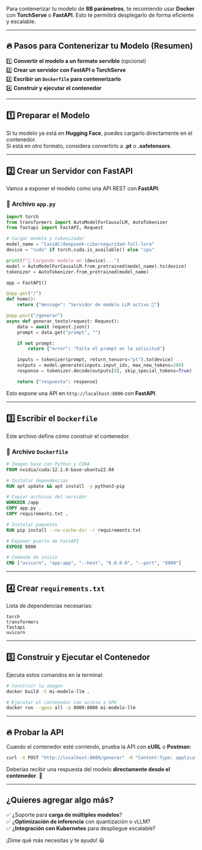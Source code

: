 Para contenerizar tu modelo de **8B parámetros**, te recomiendo usar **Docker** con **TorchServe** o **FastAPI**. Esto te permitirá desplegarlo de forma eficiente y escalable.  

---

## **🔥 Pasos para Contenerizar tu Modelo (Resumen)**
1️⃣ **Convertir el modelo a un formato servible** (opcional)  
2️⃣ **Crear un servidor con FastAPI o TorchServe**  
3️⃣ **Escribir un `Dockerfile` para contenerizarlo**  
4️⃣ **Construir y ejecutar el contenedor**  

---

## **1️⃣ Preparar el Modelo**
Si tu modelo ya está en **Hugging Face**, puedes cargarlo directamente en el contenedor.  
Si está en otro formato, considera convertirlo a **.pt** o **.safetensors**.

---

## **2️⃣ Crear un Servidor con FastAPI**
Vamos a exponer el modelo como una API REST con **FastAPI**:

### 🔹 **Archivo `app.py`**
```python
import torch
from transformers import AutoModelForCausalLM, AutoTokenizer
from fastapi import FastAPI, Request

# Cargar modelo y tokenizador
model_name = "CasiAC/deepseek-ciberseguridad-full-lora"
device = "cuda" if torch.cuda.is_available() else "cpu"

print(f"🚀 Cargando modelo en {device}...")
model = AutoModelForCausalLM.from_pretrained(model_name).to(device)
tokenizer = AutoTokenizer.from_pretrained(model_name)

app = FastAPI()

@app.get("/")
def home():
    return {"message": "Servidor de modelo LLM activo 🚀"}

@app.post("/generar")
async def generar_texto(request: Request):
    data = await request.json()
    prompt = data.get("prompt", "")

    if not prompt:
        return {"error": "Falta el prompt en la solicitud"}

    inputs = tokenizer(prompt, return_tensors="pt").to(device)
    outputs = model.generate(inputs.input_ids, max_new_tokens=200)
    response = tokenizer.decode(outputs[0], skip_special_tokens=True)

    return {"respuesta": response}
```
Esto expone una API en `http://localhost:8000` con **FastAPI**.

---

## **3️⃣ Escribir el `Dockerfile`**
Este archivo define cómo construir el contenedor.  

### 🔹 **Archivo `Dockerfile`**
```dockerfile
# Imagen base con Python y CUDA
FROM nvidia/cuda:12.1.0-base-ubuntu22.04

# Instalar dependencias
RUN apt update && apt install -y python3-pip

# Copiar archivos del servidor
WORKDIR /app
COPY app.py .
COPY requirements.txt .

# Instalar paquetes
RUN pip install --no-cache-dir -r requirements.txt

# Exponer puerto de FastAPI
EXPOSE 8000

# Comando de inicio
CMD ["uvicorn", "app:app", "--host", "0.0.0.0", "--port", "8000"]
```

---

## **4️⃣ Crear `requirements.txt`**
Lista de dependencias necesarias:
```
torch
transformers
fastapi
uvicorn
```

---

## **5️⃣ Construir y Ejecutar el Contenedor**
Ejecuta estos comandos en la terminal:

```bash
# Construir la imagen
docker build -t mi-modelo-llm .

# Ejecutar el contenedor con acceso a GPU
docker run --gpus all -p 8000:8000 mi-modelo-llm
```

---

## **🔥 Probar la API**
Cuando el contenedor esté corriendo, prueba la API con **cURL** o **Postman**:

```bash
curl -X POST "http://localhost:8000/generar" -H "Content-Type: application/json" -d '{"prompt": "¿Qué es el phishing?"}'
```

Deberías recibir una respuesta del modelo **directamente desde el contenedor**. 🚀

---

## **¿Quieres agregar algo más?**
✅ ¿Soporte para **carga de múltiples modelos**?  
✅ ¿**Optimización de inferencia** con quantización o vLLM?  
✅ ¿**Integración con Kubernetes** para despliegue escalable?  

¡Dime qué más necesitas y te ayudo! 😃